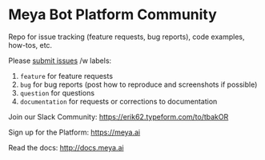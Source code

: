 # Meya Bot Platform Community
Repo for issue tracking (feature requests, bug reports), code examples, how-tos, etc.

Please [submit issues](https://github.com/meya-ai/community/issues) /w labels:

1. `feature` for feature requests
2. `bug` for bug reports (post how to reproduce and screenshots if possible)
3. `question` for questions
4. `documentation` for requests or corrections to documentation

Join our Slack Community: https://erik62.typeform.com/to/tbakOR

Sign up for the Platform: https://meya.ai

Read the docs: http://docs.meya.ai
